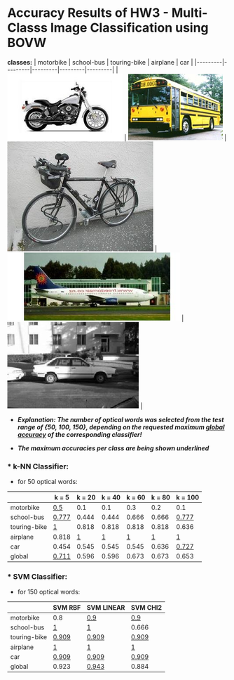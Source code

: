 # Accuracy Results of HW3 - Multi-Classs Image Classification using BOVW

**classes:**
|  motorbike  | school-bus  | touring-bike  | airplane  | car  |
|---------|---------|---------|---------|---------|
| ![](https://github.com/charbitz/Computer_Vision_Projects/blob/master/homework_3/caltech/imagedb/145.motorbikes-101/145_0013.jpg)     |     ![](https://github.com/charbitz/Computer_Vision_Projects/blob/master/homework_3/caltech/imagedb/178.school-bus/178_0018.jpg)    |    ![](https://github.com/charbitz/Computer_Vision_Projects/blob/master/homework_3/caltech/imagedb/224.touring-bike/224_0022.jpg)     |  ![](https://github.com/charbitz/Computer_Vision_Projects/blob/master/homework_3/caltech/imagedb/251.airplanes-101/251_0026.jpg)       |   ![](https://github.com/charbitz/Computer_Vision_Projects/blob/master/homework_3/caltech/imagedb/252.car-side-101/252_0030.jpg)      |

* ***Explanation: The number of optical words was selected from the test range of {50, 100, 150}, depending on the requested maximum <ins>global accuracy</ins> of the corresponding classifier!***

* ***The maximum accuracies per class are being shown underlined***

### * k-NN Classifier:

* for 50 optical words:

|               |  k = 5           | k = 20      | k = 40      | k = 60      | k = 80      | k = 100         |
|---------------|------------------|-------------|-------------|-------------|-------------|-----------------|
| motorbike     |<ins>0.5</ins>    |0.1          |0.1          |0.3          |0.2          |0.1              |
| school-bus    |<ins>0.777</ins>  |0.444        |0.444        |0.666        |0.666        |<ins>0.777</ins> |
| touring-bike  |<ins>1</ins>      |0.818        |0.818        |0.818        |0.818        |0.636            |
| airplane      |0.818             |<ins>1</ins> |<ins>1</ins> |<ins>1</ins> |<ins>1</ins> |<ins>1</ins>     |
| car           |0.454             |0.545        |0.545        |0.545        |0.636        |<ins>0.727</ins> |
| global        |<ins>0.711</ins>  |0.596        |0.596        |0.673        |0.673        |0.653            | 
        
### * SVM Classifier:

* for 150 optical words:


|               |  SVM RBF        | SVM LINEAR      | SVM CHI2        |
|---------------|-----------------|-----------------|-----------------|
| motorbike     |0.8              |<ins>0.9</ins>   |<ins>0.9</ins>   |
| school-bus    |<ins>1</ins>     |<ins>1</ins>     |0.666            |
| touring-bike  |<ins>0.909</ins> |<ins>0.909</ins> |<ins>0.909</ins> |
| airplane      |<ins>1</ins>     |<ins>1</ins>     |<ins>1</ins>     |
| car           |<ins>0.909</ins> |<ins>0.909</ins> |<ins>0.909</ins> |
| global        |0.923            |<ins>0.943</ins> |0.884            |

